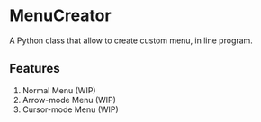 # MenuCreator
A Python class that allow to create custom menu, in line program.

## Features

1. Normal Menu (WIP)
2. Arrow-mode Menu (WIP)
3. Cursor-mode Menu (WIP)
